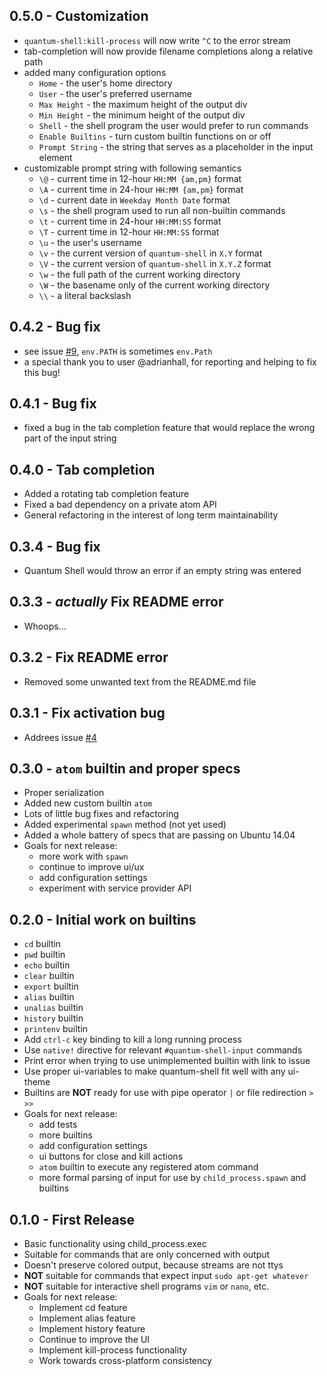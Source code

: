 ## 0.5.0 - Customization
* `quantum-shell:kill-process` will now write `^C` to the error stream
* tab-completion will now provide filename completions along a relative path
* added many configuration options
    * `Home` - the user's home directory
    * `User` - the user's preferred username
    * `Max Height` - the maximum height of the output div
    * `Min Height` - the minimum height of the output div
    * `Shell` - the shell program the user would prefer to run commands
    * `Enable Builtins` - turn custom builtin functions on or off
    * `Prompt String` - the string that serves as a placeholder in the input element
* customizable prompt string with following semantics
    * `\@` - current time in 12-hour `HH:MM {am,pm}` format
    * `\A` - current time in 24-hour `HH:MM {am,pm}` format
    * `\d` - current date in `Weekday Month Date` format
    * `\s` - the shell program used to run all non-builtin commands
    * `\t` - current time in 24-hour `HH:MM:SS` format
    * `\T` - current time in 12-hour `HH:MM:SS` format
    * `\u` - the user's username
    * `\v` - the current version of `quantum-shell` in `X.Y` format
    * `\V` - the current version of `quantum-shell` in `X.Y.Z` format
    * `\w` - the full path of the current working directory
    * `\W` - the basename only of the current working directory
    * `\\` - a literal backslash

## 0.4.2 - Bug fix
* see issue [#9](http://github.com/sedabull/quantum-shell/issues/9), `env.PATH` is sometimes `env.Path`
* a special thank you to user @adrianhall, for reporting and helping to fix this bug!

## 0.4.1 - Bug fix
* fixed a bug in the tab completion feature that would replace the wrong part of the input string

## 0.4.0 - Tab completion
* Added a rotating tab completion feature
* Fixed a bad dependency on a private atom API
* General refactoring in the interest of long term maintainability

## 0.3.4 - Bug fix
* Quantum Shell would throw an error if an empty string was entered

## 0.3.3 - *actually* Fix README error
* Whoops...

## 0.3.2 - Fix README error
* Removed some unwanted text from the README.md file

## 0.3.1 - Fix activation bug
* Addrees issue [#4](http://github.com/sedabull/quantum-shell/issues/4)

## 0.3.0 - `atom` builtin and proper specs
* Proper serialization
* Added new custom builtin `atom`
* Lots of little bug fixes and refactoring
* Added experimental `spawn` method (not yet used)
* Added a whole battery of specs that are passing on Ubuntu 14.04
* Goals for next release:
    * more work with `spawn`
    * continue to improve ui/ux
    * add configuration settings
    * experiment with service provider API

## 0.2.0 - Initial work on builtins
* `cd` builtin
* `pwd` builtin
* `echo` builtin
* `clear` builtin
* `export` builtin
* `alias` builtin
* `unalias` builtin
* `history` builtin
* `printenv` builtin
* Add `ctrl-c` key binding to kill a long running process
* Use `native!` directive for relevant `#quantum-shell-input` commands
* Print error when trying to use unimplemented builtin with link to issue
* Use proper ui-variables to make quantum-shell fit well with any ui-theme
* Builtins are **NOT** ready for use with pipe operator `|` or file redirection `>` `>>`
* Goals for next release:
    * add tests
    * more builtins
    * add configuration settings
    * ui buttons for close and kill actions
    * `atom` builtin to execute any registered atom command
    * more formal parsing of input for use by `child_process.spawn` and builtins

## 0.1.0 - First Release
* Basic functionality using child_process.exec
* Suitable for commands that are only concerned with output
* Doesn't preserve colored output, because streams are not ttys
* **NOT** suitable for commands that expect input `sudo apt-get whatever`
* **NOT** suitable for interactive shell programs `vim` or `nano`, etc.
* Goals for next release:
    * Implement cd feature
    * Implement alias feature
    * Implement history feature
    * Continue to improve the UI
    * Implement kill-process functionality
    * Work towards cross-platform consistency
